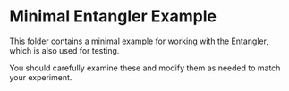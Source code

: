 # Minimal Entangler Example

This folder contains a minimal example for working with the Entangler, which is also used for testing.

You should carefully examine these and modify them as needed to match your experiment.
